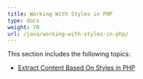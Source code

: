 ```yaml
---
title: Working With Styles in PHP
type: docs
weight: 70
url: /java/working-with-styles-in-php/
---
```


This section includes the following topics:

- [Extract Content Based On Styles in PHP](https://docs.aspose.com/words/java/extract-content-based-on-styles-in-php/)

